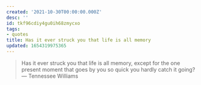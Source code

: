 ```yaml
---
created: '2021-10-30T00:00:00.000Z'
desc: ''
id: tkf96cdiy4gu0ih68zmycxo
tags:
- quotes
title: Has it ever struck you that life is all memory
updated: 1654319975365
---
```

   
> Has it ever struck you that life is all memory, except for the one present moment that goes by you so quick you hardly catch it going? — Tennessee Williams